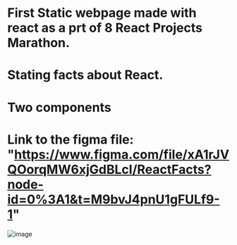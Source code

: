 # First Static webpage made with react as a prt of 8 React Projects Marathon.
# Stating facts about React.
# Two components
# Link to the figma file: "https://www.figma.com/file/xA1rJVQOorqMW6xjGdBLcI/ReactFacts?node-id=0%3A1&t=M9bvJ4pnU1gFULf9-1"
![image](https://user-images.githubusercontent.com/99530544/229343544-61d79be7-a54d-479b-9f62-c437ba75ba9d.png)
